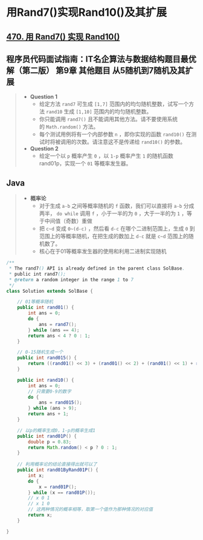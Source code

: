 # 用Rand7()实现Rand10()及其扩展

## [470. 用 Rand7() 实现 Rand10()](https://leetcode.cn/problems/implement-rand10-using-rand7/)

## 程序员代码面试指南：IT名企算法与数据结构题目最优解（第二版） 第9章 其他题目 从5随机到7随机及其扩展

> - **Question 1**
>   - 给定方法 `rand7` 可生成 `[1,7]` 范围内的均匀随机整数，试写一个方法 `rand10` 生成 `[1,10]` 范围内的均匀随机整数。
>   - 你只能调用 `rand7()` 且不能调用其他方法。请不要使用系统的 `Math.random()` 方法。
>   - 每个测试用例将有一个内部参数 `n` ，即你实现的函数 `rand10()` 在测试时将被调用的次数。请注意这不是传递给 `rand10()` 的参数。
> - **Question 2**
>   - 给定一个以 `p` 概率产生 `0` ，以 `1-p` 概率产生 `1` 的随机函数rand01p，实现一个 `01` 等概率发生器。

## Java

> - **概率论**
>   - 对于生成 `a-b` 之间等概率随机的 `f` 函数，我们可以直接将 `a-b` 分成两半， `do while` 调用 `f` ，小于一半的为 `0` ，大于一半的为 `1` ，等于中间值（奇数）重做
>   - 把 `c~d` 变成 `0~(d-c)` ，然后看 `d-c` 在哪个二进制范围上，生成 `0` 到范围上的等概率随机，在把生成的数加上 `d-c` 就是 `c~d` 范围上的随机数了。
>   - 核心在于01等概率发生器的使用和利用二进制实现随机

```java
/**
 * The rand7() API is already defined in the parent class SolBase.
 * public int rand7();
 * @return a random integer in the range 1 to 7
 */
class Solution extends SolBase {

    // 01等概率随机
    public int rand01() {
        int ans = 0;
        do {
            ans = rand7();
        } while (ans == 4);
        return ans < 4 ? 0 : 1;
    }

    // 0-15随机生成一个
    public int rand015() {
        return ((rand01() << 3) + (rand01() << 2) + (rand01() << 1) + rand01());
    }

    public int rand10() {
        int ans = 0;
        // 只需要0-9的数字
        do {
            ans = rand015();
        } while (ans > 9);
        return ans + 1;
    }

    // 以p的概率生成0，1-p的概率生成1
    public int rand01P() {
        double p = 0.83;
        return Math.random() < p ? 0 : 1;
    }
    
    // 利用概率论的结论直接得出就可以了
    public int rand01ByRand01P() {
        int x;
        do {
            x = rand01P();
        } while (x == rand01P());
        // x 0 1
        // x 1 0
        // 这两种情况的概率相等，取第一个值作为那种情况的对应值
        return x;
    }

}
```
